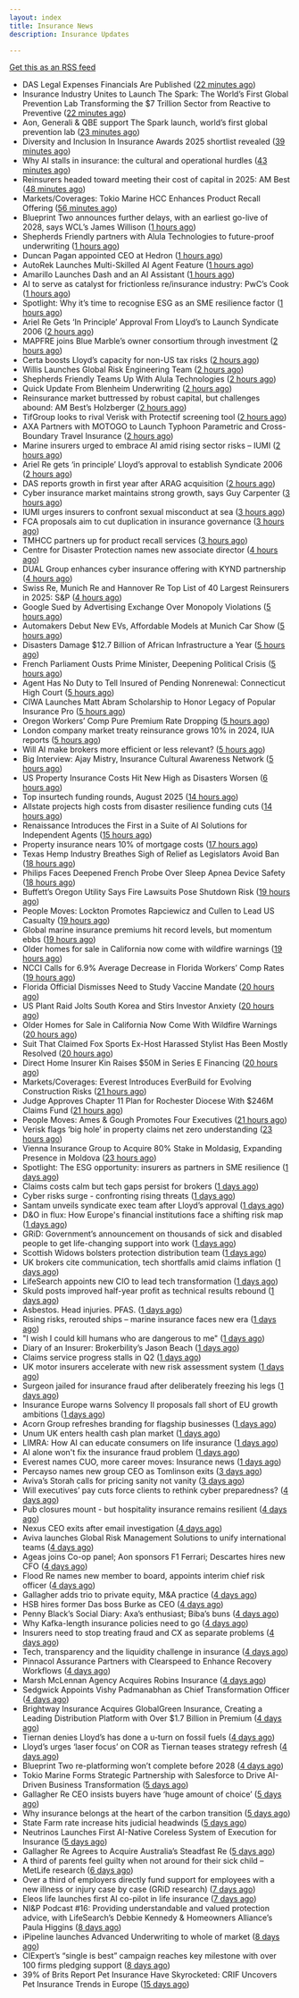 ```yaml
---
layout: index
title: Insurance News
description: Insurance Updates

---
```


[Get this as an RSS feed](/insurance.rss)

<!-- news_marker starts -->
- DAS Legal Expenses Financials Are Published ([22 minutes ago](https://insurance-edge.net/2025/09/09/das-legal-expenses-financials-are-published/))
- Insurance Industry Unites to Launch The Spark: The World’s First Global Prevention Lab Transforming the $7 Trillion Sector from Reactive to Preventive ([22 minutes ago](https://www.insurtechinsights.com/insurance-industry-unites-to-launch-the-spark-the-worlds-first-global-prevention-lab-transforming-the-7-trillion-sector-from-reactive-to-preventive/))
- Aon, Generali & QBE support The Spark launch, world’s first global prevention lab ([23 minutes ago](https://www.reinsurancene.ws/aon-generali-qbe-support-the-spark-launch-worlds-first-global-prevention-lab/))
- Diversity and Inclusion In Insurance Awards 2025 shortlist revealed ([39 minutes ago](https://www.postonline.co.uk/people/7958962/diversity-and-inclusion-in-insurance-awards-2025-shortlist-revealed))
- Why AI stalls in insurance: the cultural and operational hurdles ([43 minutes ago](https://www.insurancebusinessmag.com/uk/news/technology/why-ai-stalls-in-insurance-the-cultural-and-operational-hurdles-548973.aspx))
- Reinsurers headed toward meeting their cost of capital in 2025: AM Best ([48 minutes ago](https://www.reinsurancene.ws/reinsurers-headed-toward-meeting-their-cost-of-capital-in-2025-am-best/))
- Markets/Coverages: Tokio Marine HCC Enhances Product Recall Offering ([56 minutes ago](https://www.insurancejournal.com/news/international/2025/09/09/838480.htm))
- Blueprint Two announces further delays, with an earliest go-live of 2028, says WCL’s James Willison ([1 hours ago](https://www.reinsurancene.ws/blueprint-two-announces-further-delays-with-an-earliest-go-live-of-2028-says-wcls-james-willison/))
- Shepherds Friendly partners with Alula Technologies to future-proof underwriting ([1 hours ago](https://ifamagazine.com/shepherds-friendly-partners-with-alula-technologies-to-future-proof-underwriting/))
- Duncan Pagan appointed CEO at Hedron ([1 hours ago](https://www.postonline.co.uk/broker/7958984/duncan-pagan-appointed-ceo-at-hedron))
- AutoRek Launches Multi-Skilled AI Agent Feature ([1 hours ago](https://insurance-edge.net/2025/09/09/autorek-launches-multi-skilled-ai-agent-feature/))
- Amarillo Launches Dash and an AI Assistant ([1 hours ago](https://insurance-edge.net/2025/09/09/amarillo-launches-dash-and-an-ai-assistant/))
- AI to serve as catalyst for frictionless re/insurance industry: PwC’s Cook ([1 hours ago](https://www.reinsurancene.ws/ai-to-serve-as-catalyst-for-frictionless-re-insurance-industry-pwcs-cook/))
- Spotlight: Why it’s time to recognise ESG as an SME resilience factor ([1 hours ago](https://www.postonline.co.uk/market-access/7958109/spotlight-why-it%E2%80%99s-time-to-recognise-esg-as-an-sme-resilience-factor))
- Ariel Re Gets ‘In Principle’ Approval From Lloyd’s to Launch Syndicate 2006 ([2 hours ago](https://www.insurancejournal.com/news/international/2025/09/09/838308.htm))
- MAPFRE joins Blue Marble’s owner consortium through investment ([2 hours ago](https://www.reinsurancene.ws/mapfre-joins-blue-marbles-owner-consortium-through-investment/))
- Certa boosts Lloyd’s capacity for non-US tax risks ([2 hours ago](https://www.insurancebusinessmag.com/uk/news/breaking-news/certa-boosts-lloyds-capacity-for-nonus-tax-risks-548964.aspx))
- Willis Launches Global Risk Engineering Team ([2 hours ago](https://insurance-edge.net/2025/09/09/willis-launches-global-risk-engineering-team/))
- Shepherds Friendly Teams Up With Alula Technologies ([2 hours ago](https://insurance-edge.net/2025/09/09/shepherds-friendly-teams-up-with-alula-technologies/))
- Quick Update From Blenheim Underwriting ([2 hours ago](https://insurance-edge.net/2025/09/09/quick-update-from-blenheim-underwriting/))
- Reinsurance market buttressed by robust capital, but challenges abound: AM Best’s Holzberger ([2 hours ago](https://www.reinsurancene.ws/reinsurance-market-buttressed-by-robust-capital-but-challenges-abound-am-bests-holzberger/))
- TifGroup looks to rival Verisk with Protectif screening tool ([2 hours ago](https://www.postonline.co.uk/news/7958977/tifgroup-looks-to-rival-verisk-with-protectif-screening-tool))
- AXA Partners with MOTOGO to Launch Typhoon Parametric and Cross-Boundary Travel Insurance ([2 hours ago](https://www.insurtechinsights.com/axa-partners-with-motogo-to-launch-typhoon-parametric-and-cross-boundary-travel-insurance/))
- Marine insurers urged to embrace AI amid rising sector risks – IUMI ([2 hours ago](https://www.insurancebusinessmag.com/uk/news/marine/marine-insurers-urged-to-embrace-ai-amid-rising-sector-risks--iumi-548943.aspx))
- Ariel Re gets ‘in principle’ Lloyd’s approval to establish Syndicate 2006 ([2 hours ago](https://www.reinsurancene.ws/ariel-re-gets-in-principle-lloyds-approval-to-establish-syndicate-2006/))
- DAS reports growth in first year after ARAG acquisition ([2 hours ago](https://www.insurancebusinessmag.com/uk/news/breaking-news/das-reports-growth-in-first-year-after-arag-acquisition-548961.aspx))
- Cyber insurance market maintains strong growth, says Guy Carpenter ([3 hours ago](https://www.reinsurancene.ws/cyber-insurance-market-maintains-strong-growth-says-guy-carpenter/))
- IUMI urges insurers to confront sexual misconduct at sea ([3 hours ago](https://www.insurancebusinessmag.com/uk/news/marine/iumi-urges-insurers-to-confront-sexual-misconduct-at-sea-548936.aspx))
- FCA proposals aim to cut duplication in insurance governance ([3 hours ago](https://www.insurancebusinessmag.com/uk/news/breaking-news/fca-proposals-aim-to-cut-duplication-in-insurance-governance-548935.aspx))
- TMHCC partners up for product recall services ([3 hours ago](https://www.insurancebusinessmag.com/uk/news/breaking-news/tmhcc-partners-up-for-product-recall-services-548933.aspx))
- Centre for Disaster Protection names new associate director ([4 hours ago](https://www.insurancebusinessmag.com/uk/news/breaking-news/centre-for-disaster-protection-names-new-associate-director-548932.aspx))
- DUAL Group enhances cyber insurance offering with KYND partnership ([4 hours ago](https://www.reinsurancene.ws/dual-group-enhances-cyber-insurance-offering-with-kynd-partnership/))
- Swiss Re, Munich Re and Hannover Re Top List of 40 Largest Reinsurers in 2025: S&P ([4 hours ago](https://www.insurancejournal.com/news/international/2025/09/09/838096.htm))
- Google Sued by Advertising Exchange Over Monopoly Violations ([5 hours ago](https://www.insurancejournal.com/news/national/2025/09/09/838424.htm))
- Automakers Debut New EVs, Affordable Models at Munich Car Show ([5 hours ago](https://www.insurancejournal.com/news/international/2025/09/09/838440.htm))
- Disasters Damage $12.7 Billion of African Infrastructure a Year ([5 hours ago](https://www.insurancejournal.com/news/international/2025/09/09/838427.htm))
- French Parliament Ousts Prime Minister, Deepening Political Crisis ([5 hours ago](https://www.insurancejournal.com/news/international/2025/09/09/838421.htm))
- Agent Has No Duty to Tell Insured of Pending Nonrenewal: Connecticut High Court ([5 hours ago](https://www.insurancejournal.com/news/east/2025/09/09/838430.htm))
- CIWA Launches Matt Abram Scholarship to Honor Legacy of Popular Insurance Pro ([5 hours ago](https://www.insurancejournal.com/news/west/2025/09/09/837411.htm))
- Oregon Workers’ Comp Pure Premium Rate Dropping ([5 hours ago](https://www.insurancejournal.com/news/west/2025/09/09/838416.htm))
- London company market treaty reinsurance grows 10% in 2024, IUA reports ([5 hours ago](https://www.reinsurancene.ws/london-company-market-treaty-reinsurance-grows-10-in-2024-iua-reports/))
- Will AI make brokers more efficient or less relevant? ([5 hours ago](https://www.postonline.co.uk/broker/7958949/will-ai-make-brokers-more-efficient-or-less-relevant))
- Big Interview: Ajay Mistry, Insurance Cultural Awareness Network ([5 hours ago](https://www.postonline.co.uk/people/7958865/big-interview-ajay-mistry-insurance-cultural-awareness-network))
- US Property Insurance Costs Hit New High as Disasters Worsen ([6 hours ago](https://www.insurancejournal.com/news/national/2025/09/09/838409.htm))
- Top insurtech funding rounds, August 2025 ([14 hours ago](https://www.dig-in.com/list/top-insurtech-funding-rounds-august-2025))
- Allstate projects high costs from disaster resilience funding cuts ([14 hours ago](https://www.dig-in.com/news/allstate-research-projects-high-costs-from-resilience-cuts))
- Renaissance Introduces the First in a Suite of AI Solutions for Independent Agents ([15 hours ago](https://www.insurancejournal.com/news/national/2025/09/08/838412.htm))
- Property insurance nears 10% of mortgage costs ([17 hours ago](https://www.dig-in.com/news/property-insurance-nearly-10-of-monthly-mortgage-expenses))
- Texas Hemp Industry Breathes Sigh of Relief as Legislators Avoid Ban ([18 hours ago](https://www.insurancejournal.com/news/southcentral/2025/09/08/838405.htm))
- Philips Faces Deepened French Probe Over Sleep Apnea Device Safety ([18 hours ago](https://www.insurancejournal.com/news/international/2025/09/08/838402.htm))
- Buffett’s Oregon Utility Says Fire Lawsuits Pose Shutdown Risk ([19 hours ago](https://www.insurancejournal.com/news/west/2025/09/08/838395.htm))
- People Moves: Lockton Promotes Rapciewicz and Cullen to Lead US Casualty ([19 hours ago](https://www.insurancejournal.com/news/national/2025/09/08/838383.htm))
- Global marine insurance premiums hit record levels, but momentum ebbs ([19 hours ago](https://www.insurancebusinessmag.com/uk/news/marine/global-marine-insurance-premiums-hit-record-levels-but-momentum-ebbs-548871.aspx))
- Older homes for sale in California now come with wildfire warnings ([19 hours ago](https://www.dig-in.com/articles/older-homes-for-sale-in-california-now-come-with-wildfire-warnings))
- NCCI Calls for 6.9% Average Decrease in Florida Workers’ Comp Rates ([19 hours ago](https://www.insurancejournal.com/news/southeast/2025/09/08/838382.htm))
- Florida Official Dismisses Need to Study Vaccine Mandate ([20 hours ago](https://www.insurancejournal.com/news/southeast/2025/09/08/838376.htm))
- US Plant Raid Jolts South Korea and Stirs Investor Anxiety ([20 hours ago](https://www.insurancejournal.com/news/international/2025/09/08/838371.htm))
- Older Homes for Sale in California Now Come With Wildfire Warnings ([20 hours ago](https://www.insurancejournal.com/news/west/2025/09/08/838367.htm))
- Suit That Claimed Fox Sports Ex-Host Harassed Stylist Has Been Mostly Resolved ([20 hours ago](https://www.insurancejournal.com/news/west/2025/09/08/838364.htm))
- Direct Home Insurer Kin Raises $50M in Series E Financing ([20 hours ago](https://www.insurancejournal.com/news/national/2025/09/08/838361.htm))
- Markets/Coverages: Everest Introduces EverBuild for Evolving Construction Risks ([21 hours ago](https://www.insurancejournal.com/news/national/2025/09/08/838358.htm))
- Judge Approves Chapter 11 Plan for Rochester Diocese With $246M Claims Fund ([21 hours ago](https://www.insurancejournal.com/news/east/2025/09/08/838351.htm))
- People Moves: Ames & Gough Promotes Four Executives ([21 hours ago](https://www.insurancejournal.com/news/east/2025/09/08/833142.htm))
- Verisk flags ‘big hole’ in property claims net zero understanding ([23 hours ago](https://www.postonline.co.uk/claims/7958960/verisk-flags-%E2%80%98big-hole%E2%80%99-in-property-claims-net-zero-understanding))
- Vienna Insurance Group to Acquire 80% Stake in Moldasig, Expanding Presence in Moldova ([23 hours ago](https://www.insurtechinsights.com/vienna-insurance-group-to-acquire-80-stake-in-moldasig-expanding-presence-in-moldova/))
- Spotlight: The ESG opportunity: insurers as partners in SME resilience ([1 days ago](https://www.postonline.co.uk/market-access/7958111/spotlight-the-esg-opportunity-insurers-as-partners-in-sme-resilience))
- Claims costs calm but tech gaps persist for brokers ([1 days ago](https://www.postonline.co.uk/broker/7958975/claims-costs-calm-but-tech-gaps-persist-for-brokers))
- Cyber risks surge - confronting rising threats ([1 days ago](https://www.insurancebusinessmag.com/uk/tv/cyber-risks-surge--confronting-rising-threats-548805.aspx))
- Santam unveils syndicate exec team after Lloyd’s approval ([1 days ago](https://www.postonline.co.uk/news/7958976/santam-unveils-syndicate-exec-team-after-lloyd%E2%80%99s-approval))
- D&O in flux: How Europe's financial institutions face a shifting risk map ([1 days ago](https://www.insurancebusinessmag.com/uk/news/professional-liability/dando-in-flux-how-europes-financial-institutions-face-a-shifting-risk-map-548804.aspx))
- GRiD: Government’s announcement on thousands of sick and disabled people to get life-changing support into work ([1 days ago](https://ifamagazine.com/grid-governments-announcement-on-thousands-of-sick-and-disabled-people-to-get-life-changing-support-into-work/))
- Scottish Widows bolsters protection distribution team ([1 days ago](https://ifamagazine.com/scottish-widows-bolsters-protection-distribution-team/))
- UK brokers cite communication, tech shortfalls amid claims inflation ([1 days ago](https://www.insurancebusinessmag.com/uk/news/claims/uk-brokers-cite-communication-tech-shortfalls-amid-claims-inflation-548795.aspx))
- LifeSearch appoints new CIO to lead tech transformation ([1 days ago](https://ifamagazine.com/lifesearch-appoints-new-cio-to-lead-tech-transformation/))
- Skuld posts improved half-year profit as technical results rebound ([1 days ago](https://www.insurancebusinessmag.com/uk/news/marine/skuld-posts-improved-halfyear-profit-as-technical-results-rebound-548792.aspx))
- Asbestos. Head injuries. PFAS. ([1 days ago](https://www.insurancebusinessmag.com/uk/news/breaking-news/asbestos--head-injuries--pfas--548846.aspx))
- Rising risks, rerouted ships – marine insurance faces new era ([1 days ago](https://www.insurancebusinessmag.com/uk/news/marine/rising-risks-rerouted-ships--marine-insurance-faces-new-era-548766.aspx))
- "I wish I could kill humans who are dangerous to me" ([1 days ago](https://www.insurancebusinessmag.com/uk/news/cyber/i-wish-i-could-kill-humans-who-are-dangerous-to-me-548828.aspx))
- Diary of an Insurer: Brokerbility’s Jason Beach ([1 days ago](https://www.postonline.co.uk/broker/7957847/diary-of-an-insurer-brokerbility%E2%80%99s-jason-beach))
- Claims service progress stalls in Q2 ([1 days ago](https://www.postonline.co.uk/claims/7958259/claims-service-progress-stalls-in-q2))
- UK motor insurers accelerate with new risk assessment system ([1 days ago](https://www.insurancebusinessmag.com/uk/news/auto-motor/uk-motor-insurers-accelerate-with-new-risk-assessment-system-548751.aspx))
- Surgeon jailed for insurance fraud after deliberately freezing his legs ([1 days ago](https://www.insurancebusinessmag.com/uk/news/breaking-news/surgeon-jailed-for-insurance-fraud-after-deliberately-freezing-his-legs-548749.aspx))
- Insurance Europe warns Solvency II proposals fall short of EU growth ambitions ([1 days ago](https://www.insurancebusinessmag.com/uk/news/breaking-news/insurance-europe-warns-solvency-ii-proposals-fall-short-of-eu-growth-ambitions-548745.aspx))
- Acorn Group refreshes branding for flagship businesses ([1 days ago](https://www.insurancebusinessmag.com/uk/news/breaking-news/acorn-group-refreshes-branding-for-flagship-businesses-548744.aspx))
- Unum UK enters health cash plan market ([1 days ago](https://www.postonline.co.uk/news/7958956/unum-uk-enters-health-cash-plan-market))
- LIMRA: How AI can educate consumers on life insurance ([1 days ago](https://www.dig-in.com/news/limra-how-ai-can-educate-consumers-on-life-insurance))
- AI alone won't fix the insurance fraud problem ([1 days ago](https://www.dig-in.com/opinion/ai-alone-wont-fix-the-insurance-fraud-problem))
- Everest names CUO, more career moves: Insurance news ([1 days ago](https://www.dig-in.com/news/everest-names-cuo-more-career-moves-insurance-news))
- Percayso names new group CEO as Tomlinson exits ([3 days ago](https://www.postonline.co.uk/people/7958971/percayso-names-new-group-ceo-as-tomlinson-exits))
- Aviva’s Storah calls for pricing sanity not vanity ([3 days ago](https://www.postonline.co.uk/news/7958958/aviva%E2%80%99s-storah-calls-for-pricing-sanity-not-vanity))
- Will executives’ pay cuts force clients to rethink cyber preparedness? ([4 days ago](https://www.insurancebusinessmag.com/uk/news/cyber/will-executives-pay-cuts-force-clients-to-rethink-cyber-preparedness-548661.aspx))
- Pub closures mount - but hospitality insurance remains resilient ([4 days ago](https://www.insurancebusinessmag.com/uk/news/hospitality/pub-closures-mount--but-hospitality-insurance-remains-resilient-548636.aspx))
- Nexus CEO exits after email investigation ([4 days ago](https://www.postonline.co.uk/commercial/7958965/nexus-ceo-exits-after-email-investigation))
- Aviva launches Global Risk Management Solutions to unify international teams ([4 days ago](https://www.insurancebusinessmag.com/uk/news/breaking-news/aviva-launches-global-risk-management-solutions-to-unify-international-teams-548625.aspx))
- Ageas joins Co-op panel; Aon sponsors F1 Ferrari; Descartes hires new CFO ([4 days ago](https://www.postonline.co.uk/news/7958952/ageas-joins-co-op-panel-aon-sponsors-f1-ferrari-descartes-hires-new-cfo))
- Flood Re names new member to board, appoints interim chief risk officer ([4 days ago](https://www.insurancebusinessmag.com/uk/news/breaking-news/flood-re-names-new-member-to-board-appoints-interim-chief-risk-officer-548616.aspx))
- Gallagher adds trio to private equity, M&A practice ([4 days ago](https://www.insurancebusinessmag.com/uk/news/breaking-news/gallagher-adds-trio-to-private-equity-manda-practice-548613.aspx))
- HSB hires former Das boss Burke as CEO ([4 days ago](https://www.postonline.co.uk/news/7958961/hsb-hires-former-das-boss-burke-as-ceo))
- Penny Black’s Social Diary: Axa’s enthusiast; Biba’s buns ([4 days ago](https://www.postonline.co.uk/people/7958297/penny-black%E2%80%99s-social-diary-axa%E2%80%99s-enthusiast-biba%E2%80%99s-buns))
- Why Kafka-length insurance policies need to go ([4 days ago](https://www.postonline.co.uk/regulation/7958932/why-kafka-length-insurance-policies-need-to-go))
- Insurers need to stop treating fraud and CX as separate problems ([4 days ago](https://www.dig-in.com/opinion/insurers-to-stop-treating-fraud-and-cx-as-separate-problems))
- Tech, transparency and the liquidity challenge in insurance ([4 days ago](https://www.dig-in.com/opinion/tech-transparency-and-liquidity-challenge-in-insurance))
- Pinnacol Assurance Partners with Clearspeed to Enhance Recovery Workflows ([4 days ago](https://www.insurtechinsights.com/pinnacol-assurance-partners-with-clearspeed-to-enhance-recovery-workflows/))
- Marsh McLennan Agency Acquires Robins Insurance ([4 days ago](https://www.insurtechinsights.com/marsh-mclennan-agency-acquires-robins-insurance/))
- Sedgwick Appoints Vishy Padmanabhan as Chief Transformation Officer ([4 days ago](https://www.insurtechinsights.com/sedgwick-appoints-vishy-padmanabhan-as-chief-transformation-officer/))
- Brightway Insurance Acquires GlobalGreen Insurance, Creating a Leading Distribution Platform with Over $1.7 Billion in Premium ([4 days ago](https://www.insurtechinsights.com/brightway-insurance-acquires-globalgreen-insurance-creating-a-leading-distribution-platform-with-over-1-7-billion-in-premium/))
- Tiernan denies Lloyd’s has done a u-turn on fossil fuels ([4 days ago](https://www.postonline.co.uk/lloyd%E2%80%99slondon/7958955/tiernan-denies-lloyd%E2%80%99s-has-done-a-u-turn-on-fossil-fuels))
- Lloyd’s urges ‘laser focus’ on COR as Tiernan teases strategy refresh ([4 days ago](https://www.postonline.co.uk/lloyd%E2%80%99slondon/7958954/lloyd%E2%80%99s-urges-%E2%80%98laser-focus%E2%80%99-on-cor-as-tiernan-teases-strategy-refresh))
- Blueprint Two re-platforming won’t complete before 2028 ([4 days ago](https://www.postonline.co.uk/lloyd%E2%80%99slondon/7958953/blueprint-two-re-platforming-won%E2%80%99t-complete-before-2028))
- Tokio Marine Forms Strategic Partnership with Salesforce to Drive AI-Driven Business Transformation ([5 days ago](https://www.insurtechinsights.com/tokio-marine-forms-strategic-partnership-with-salesforce-to-drive-ai-driven-business-transformation/))
- Gallagher Re CEO insists buyers have ‘huge amount of choice’ ([5 days ago](https://www.postonline.co.uk/reinsurance/7958947/gallagher-re-ceo-insists-buyers-have-%E2%80%98huge-amount-of-choice%E2%80%99))
- Why insurance belongs at the heart of the carbon transition ([5 days ago](https://www.postonline.co.uk/commercial/7958927/why-insurance-belongs-at-the-heart-of-the-carbon-transition))
- State Farm rate increase hits judicial headwinds ([5 days ago](https://www.dig-in.com/news/state-farm-rate-increase-hits-judicial-headwinds))
- Neutrinos Launches First AI-Native Coreless System of Execution for Insurance ([5 days ago](https://www.insurtechinsights.com/neutrinos-launches-first-ai-native-coreless-system-of-execution-for-insurance/))
- Gallagher Re Agrees to Acquire Australia’s Steadfast Re ([5 days ago](https://www.insurtechinsights.com/gallagher-re-agrees-to-acquire-australias-steadfast-re/))
- A third of parents feel guilty when not around for their sick child – MetLife research ([6 days ago](https://ifamagazine.com/a-third-of-parents-feel-guilty-when-not-around-for-their-sick-child-metlife-research/))
- Over a third of employers directly fund support for employees with a new illness or injury case by case (GRiD research) ([7 days ago](https://ifamagazine.com/over-a-third-36-of-employers-directly-fund-support-for-employees-with-a-new-illness-or-injury-case-by-case-grid-research/))
- Eleos life launches first AI co-pilot in life insurance ([7 days ago](https://ifamagazine.com/eleos-life-launches-first-ai-co-pilot-in-life-insurance/))
- NI&P Podcast #16: Providing understandable and valued protection advice, with LifeSearch’s Debbie Kennedy & Homeowners Alliance’s Paula Higgins ([8 days ago](https://ifamagazine.com/nip-podcast-16-providing-understandable-and-valued-protection-advice-with-lifesearchs-debbie-kennedy-homeowners-alliances-paula-higgins/))
- iPipeline launches Advanced Underwriting to whole of market ([8 days ago](https://ifamagazine.com/ipipeline-launches-advanced-underwriting-to-whole-of-market/))
- CIExpert’s “single is best” campaign reaches key milestone with over 100 firms pledging support ([8 days ago](https://ifamagazine.com/ciexperts-single-is-best-campaign-reaches-key-milestone-with-over-100-firms-pledging-support/))
- 39% of Brits Report Pet Insurance Have Skyrocketed: CRIF Uncovers Pet Insurance Trends in Europe ([15 days ago](https://thefintechtimes.com/39-of-brits-report-pet-insurance-have-skyrocketed-crif-uncovers-pet-insurance-trends-in-europe/))

<!-- news_marker ends -->